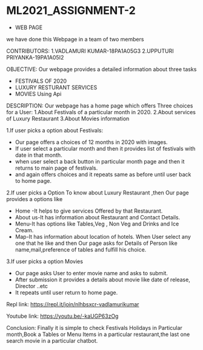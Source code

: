 # ML2021_ASSIGNMENT-2
* WEB PAGE

we have done this Webpage in a team of two members


CONTRIBUTORS:
1.VADLAMURI KUMAR-18PA1A05G3
2.UPPUTURI PRIYANKA-19PA1A05I2

OBJECTIVE:
Our webpage provides a detailed information about three tasks
* FESTIVALS OF 2020
* LUXURY RESTURANT SERVICES
* MOVIES Using Api

DESCRIPTION:
Our webpage has a home page which offers Three choices for a User:
1.About Festivals of a particular month in 2020.
2.About services of Luxury Restaurant
3.About Movies information


1.If user picks a option about Festivals:
* Our page offers a choices of 12 months in 2020 with images.
* If user select a particular month and then it provides list of festivals with date in that month.
* when user select a back button in particular month page and then it returns to main page of festivals.
* and again offers choices and it repeats same as before until user back to home page.


2.If user picks a Option To know about Luxury Restaurant ,then Our page provides a options like 
* Home -It helps to give services Offered by that Restaurant.
* About us-It has information about Restaurant and Contact Details.
* Menu-It has options like Tables,Veg , Non Veg and Drinks and Ice Cream.
* Map-It has information about location of hotels.
When User select any one that he like and then Our page asks for Details of Person like name,mail,preference of tables and fulfill his choice.


3.If user picks a option Movies
* Our page asks User to enter movie name and asks to submit.
* After submission it provides a details about movie like date of release, Director ..etc 
* It repeats until user return to home page.

Repl link:
https://repl.it/join/nlhbsxcr-vadlamurikumar

Youtube link:
https://youtu.be/-kaUGP63zOg

Conclusion:
Finally it is simple to check  Festivals Holidays in Particular month,Book a Tables or Menu Items in a particular restaurant,the last one search movie in a particular chatbot.


